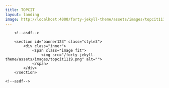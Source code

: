 ```yaml
---
title: TOPCIT
layout: landing
image: http://localhost:4000/forty-jekyll-theme/assets/images/topcit1119.png
---
```


<!-- Main -->
<div id="main">

	
		<!--asdf-->
	
        <section id="banner123" class="style3">
            <div class="inner">
                <span class="image fit">
                    <img src="/forty-jekyll-theme/assets/images/topcit1119.png" alt="">
                </span>
            </div>
        </section>
	
	<!--asdf-->